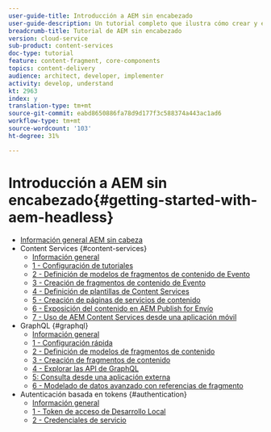 ```yaml
---
user-guide-title: Introducción a AEM sin encabezado
user-guide-description: Un tutorial completo que ilustra cómo crear y exponer contenido mediante AEM sin encabezado.
breadcrumb-title: Tutorial de AEM sin encabezado
version: cloud-service
sub-product: content-services
doc-type: tutorial
feature: content-fragment, core-components
topics: content-delivery
audience: architect, developer, implementer
activity: develop, understand
kt: 2963
index: y
translation-type: tm+mt
source-git-commit: eabd8650886fa78d9d177f3c588374a443ac1ad6
workflow-type: tm+mt
source-wordcount: '103'
ht-degree: 31%

---
```



# Introducción a AEM sin encabezado{#getting-started-with-aem-headless}

+ [Información general AEM sin cabeza](./overview.md)
+ Content Services {#content-services}
   + [Información general](./content-services/overview.md)
   + [1 - Configuración de tutoriales](./content-services/chapter-1.md)
   + [2 - Definición de modelos de fragmentos de contenido de Evento](./content-services/chapter-2.md)
   + [3 - Creación de fragmentos de contenido de Evento](./content-services/chapter-3.md)
   + [4 - Definición de plantillas de Content Services](./content-services/chapter-4.md)
   + [5 - Creación de páginas de servicios de contenido](./content-services/chapter-5.md)
   + [6 - Exposición del contenido en AEM Publish for Envío](./content-services/chapter-6.md)
   + [7 - Uso de AEM Content Services desde una aplicación móvil](./content-services/chapter-7.md)
+ GraphQL {#graphql}
   + [Información general](./graphql/overview.md)
   + [1 - Configuración rápida](./graphql/setup.md)
   + [2 - Definición de modelos de fragmentos de contenido](./graphql/content-fragment-models.md)
   + [3 - Creación de fragmentos de contenido](./graphql/author-content-fragments.md)
   + [4 - Explorar las API de GraphQL](./graphql/explore-graphql-api.md)
   + [5: Consulta desde una aplicación externa](./graphql/graphql-and-external-app.md)
   + [6 - Modelado de datos avanzado con referencias de fragmento](./graphql/fragment-references.md)
+ Autenticación basada en tokens {#authentication}
   + [Información general](./authentication/overview.md)
   + [1 - Token de acceso de Desarrollo Local](./authentication/local-development-access-token.md)
   + [2 - Credenciales de servicio](./authentication/service-credentials.md)